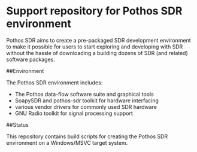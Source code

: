 # Support repository for Pothos SDR environment

Pothos SDR aims to create a pre-packaged SDR development environment
to make it possible for users to start exploring and developing with SDR
without the hassle of downloading a building dozens of SDR (and related)
software packages.

##Environment

The Pothos SDR environment includes:

* The Pothos data-flow software suite and graphical tools
* SoapySDR and pothos-sdr toolkit for hardware interfacing
* various vendor drivers for commonly used SDR hardware
* GNU Radio toolkit for signal processing support

##Status

This repository contains build scripts for creating
the Pothos SDR environment on a Windows/MSVC target system.
